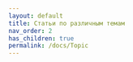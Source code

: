 ```yaml
---
layout: default
title: Статьи по различным темам
nav_order: 2
has_children: true
permalink: /docs/Topic
---
```

